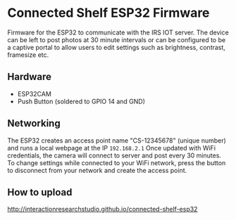 # Connected Shelf ESP32 Firmware

Firmware for the ESP32 to communicate with the IRS IOT server.
The device can be left to post photos at 30 minute intervals or can be configured to be a captive portal to allow users to edit settings such as brightness, contrast, framesize etc.

## Hardware

- ESP32CAM
- Push Button (soldered to GPIO 14 and GND)

## Networking

The ESP32 creates an access point name "CS-12345678" (unique number) and runs a local webpage at the IP `192.168.2.1`
Once updated with WiFi credentials, the camera will connect to server and post every 30 minutes. To change settings while connected to your WiFi network, press the button to disconnect from your network and create the access point.

## How to upload

http://interactionresearchstudio.github.io/connected-shelf-esp32
